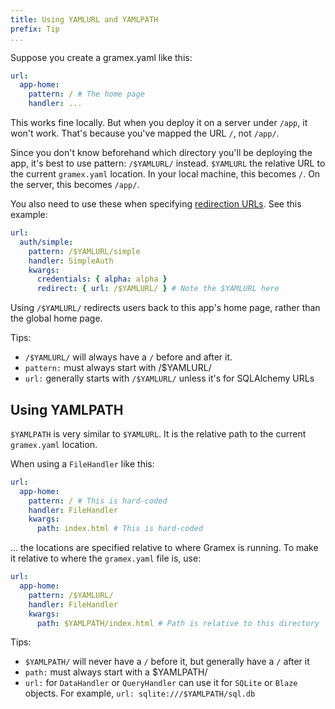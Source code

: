 ```yaml
---
title: Using YAMLURL and YAMLPATH
prefix: Tip
...
```


Suppose you create a gramex.yaml like this:

```yaml
url:
  app-home:
    pattern: / # The home page
    handler: ...
```

This works fine locally. But when you deploy it on a server under `/app`, it won't work. That's
because you've mapped the URL `/`, not `/app/`.

Since you don't know beforehand which directory you'll be deploying the app, it's
best to use pattern: `/$YAMLURL/` instead. `$YAMLURL` the relative URL to the
current `gramex.yaml` location. In your local machine, this becomes `/`. On the
server, this becomes `/app/`.

You also need to use these when specifying [redirection URLs](../config/#redirection).
See this example:

```yaml
url:
  auth/simple:
    pattern: /$YAMLURL/simple
    handler: SimpleAuth
    kwargs:
      credentials: { alpha: alpha }
      redirect: { url: /$YAMLURL/ } # Note the $YAMLURL here
```

Using `/$YAMLURL/` redirects users back to this app's home page, rather than the
global home page.

Tips:

- `/$YAMLURL/` will always have a `/` before and after it.
- `pattern:` must always start with /$YAMLURL/
- `url:` generally starts with `/$YAMLURL/` unless it's for SQLAlchemy URLs

## Using YAMLPATH

`$YAMLPATH` is very similar to `$YAMLURL`. It is the relative path to the current
`gramex.yaml` location.

When using a `FileHandler` like this:

```yaml
url:
  app-home:
    pattern: / # This is hard-coded
    handler: FileHandler
    kwargs:
      path: index.html # This is hard-coded
```

... the locations are specified relative to where Gramex is running. To make it
relative to where the `gramex.yaml` file is, use:

```yaml
url:
  app-home:
    pattern: /$YAMLURL/
    handler: FileHandler
    kwargs:
      path: $YAMLPATH/index.html # Path is relative to this directory
```

Tips:

- `$YAMLPATH/` will never have a `/` before it, but generally have a `/` after it
- `path:` must always start with a $YAMLPATH/
- `url:` for `DataHandler` or `QueryHandler` can use it for `SQLite` or `Blaze` objects.
  For example, `url: sqlite:///$YAMLPATH/sql.db`
